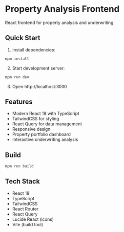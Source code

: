 # Property Analysis Frontend

React frontend for property analysis and underwriting.

## Quick Start

1. Install dependencies:
```bash
npm install
```

2. Start development server:
```bash
npm run dev
```

3. Open http://localhost:3000

## Features

- Modern React 18 with TypeScript
- TailwindCSS for styling
- React Query for data management
- Responsive design
- Property portfolio dashboard
- Interactive underwriting analysis

## Build

```bash
npm run build
```

## Tech Stack

- React 18
- TypeScript
- TailwindCSS
- React Router
- React Query
- Lucide React (icons)
- Vite (build tool)